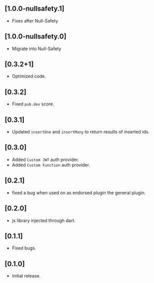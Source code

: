 ## [1.0.0-nullsafety.1]
* Fixes after Null-Safety

## [1.0.0-nullsafety.0]
* Migrate into Null-Safety

## [0.3.2+1]
* Optimized code.

## [0.3.2]
* Fixed `pub.dev` score.

## [0.3.1]
* Updated `insertOne` and `insertMany` to return results of inserted ids.

## [0.3.0]
* Added `Custom JWT` auth provider.
* Added `Custom Function` auth provider.

## [0.2.1]
* fixed a bug when used on as endorsed plugin the general plugin.

## [0.2.0]
* js library injected through dart.

## [0.1.1]
* Fixed bugs.

## [0.1.0]
* Initial release.
